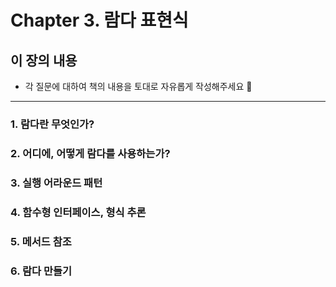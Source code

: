 # Chapter 3. 람다 표현식

## 이 장의 내용

- 각 질문에 대하여 책의 내용을 토대로 자유롭게 작성해주세요 🧢

---

### 1. 람다란 무엇인가?


### 2. 어디에, 어떻게 람다를 사용하는가?


### 3. 실행 어라운드 패턴


### 4. 함수형 인터페이스, 형식 추론


### 5. 메서드 참조


### 6. 람다 만들기
